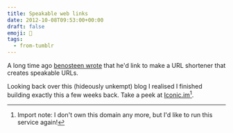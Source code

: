 ```yaml
---
title: Speakable web links
date: 2012-10-08T09:53:00+00:00
draft: false
emoji: 🔗
tags:
  - from-tumblr
---
```

A long time ago [benosteen wrote](http://benosteen.tumblr.com/post/465782940/thinking-about-making-a-url-shortener-which) that he'd link to make a URL shortener that creates speakable URLs.

Looking back over this (hideously unkempt) blog I realised I finished building exactly this a few weeks back. Take a peek at [Iconic.im](http://iconic.im)[^1].

[^1]: Import note: I don't own this domain any more, but I'd like to run this service again!
